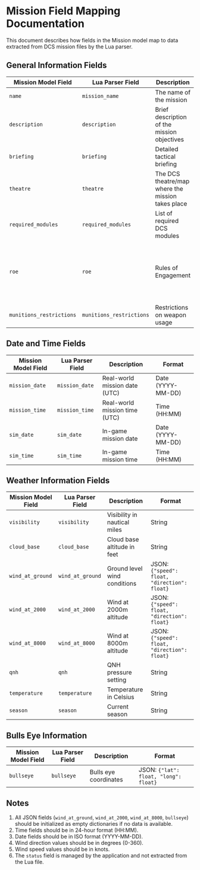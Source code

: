 # Mission Field Mapping Documentation

This document describes how fields in the Mission model map to data extracted from DCS mission files by the Lua parser.

## General Information Fields

| Mission Model Field | Lua Parser Field | Description | Format |
|-------------------|------------------|-------------|---------|
| `name` | `mission_name` | The name of the mission | String |
| `description` | `description` | Brief description of the mission objectives | Text |
| `briefing` | `briefing` | Detailed tactical briefing | Text |
| `theatre` | `theatre` | The DCS theatre/map where the mission takes place | String |
| `required_modules` | `required_modules` | List of required DCS modules | String (comma-separated) |
| `roe` | `roe` | Rules of Engagement | String (enum: 'Weapons Hold', 'Weapons Tight', 'Weapons Free') |
| `munitions_restrictions` | `munitions_restrictions` | Restrictions on weapon usage | Text |

## Date and Time Fields

| Mission Model Field | Lua Parser Field | Description | Format |
|-------------------|------------------|-------------|---------|
| `mission_date` | `mission_date` | Real-world mission date (UTC) | Date (YYYY-MM-DD) |
| `mission_time` | `mission_time` | Real-world mission time (UTC) | Time (HH:MM) |
| `sim_date` | `sim_date` | In-game mission date | Date (YYYY-MM-DD) |
| `sim_time` | `sim_time` | In-game mission time | Time (HH:MM) |

## Weather Information Fields

| Mission Model Field | Lua Parser Field | Description | Format |
|-------------------|------------------|-------------|---------|
| `visibility` | `visibility` | Visibility in nautical miles | String |
| `cloud_base` | `cloud_base` | Cloud base altitude in feet | String |
| `wind_at_ground` | `wind_at_ground` | Ground level wind conditions | JSON: `{"speed": float, "direction": float}` |
| `wind_at_2000` | `wind_at_2000` | Wind at 2000m altitude | JSON: `{"speed": float, "direction": float}` |
| `wind_at_8000` | `wind_at_8000` | Wind at 8000m altitude | JSON: `{"speed": float, "direction": float}` |
| `qnh` | `qnh` | QNH pressure setting | String |
| `temperature` | `temperature` | Temperature in Celsius | String |
| `season` | `season` | Current season | String |

## Bulls Eye Information

| Mission Model Field | Lua Parser Field | Description | Format |
|-------------------|------------------|-------------|---------|
| `bullseye` | `bullseye` | Bulls eye coordinates | JSON: `{"lat": float, "long": float}` |

## Notes

1. All JSON fields (`wind_at_ground`, `wind_at_2000`, `wind_at_8000`, `bullseye`) should be initialized as empty dictionaries if no data is available.
2. Time fields should be in 24-hour format (HH:MM).
3. Date fields should be in ISO format (YYYY-MM-DD).
4. Wind direction values should be in degrees (0-360).
5. Wind speed values should be in knots.
6. The `status` field is managed by the application and not extracted from the Lua file.
